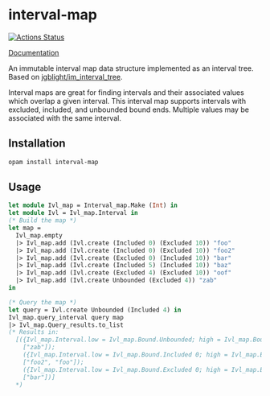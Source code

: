# interval-map

[![Actions Status](https://github.com/dgllghr/interval-map/workflows/CI/badge.svg)](https://github.com/dgllghr/interval-map/actions)

[Documentation](https://dgllghr.github.io/interval-map/)

An immutable interval map data structure implemented as an interval tree. Based on [jgblight/im_interval_tree](https://github.com/jgblight/im_interval_tree).

Interval maps are great for finding intervals and their associated values which overlap a given interval. This interval map supports intervals with excluded, included, and unbounded bound ends. Multiple values may be associated with the same interval.

## Installation

```bash
opam install interval-map
```

## Usage

```ocaml
let module Ivl_map = Interval_map.Make (Int) in
let module Ivl = Ivl_map.Interval in
(* Build the map *)
let map =
  Ivl_map.empty
  |> Ivl_map.add (Ivl.create (Included 0) (Excluded 10)) "foo"
  |> Ivl_map.add (Ivl.create (Included 0) (Excluded 10)) "foo2"
  |> Ivl_map.add (Ivl.create (Excluded 0) (Included 10)) "bar"
  |> Ivl_map.add (Ivl.create (Included 5) (Included 10)) "baz"
  |> Ivl_map.add (Ivl.create (Excluded 4) (Excluded 10)) "oof"
  |> Ivl_map.add (Ivl.create Unbounded (Excluded 4)) "zab"
in

(* Query the map *)
let query = Ivl.create Unbounded (Included 4) in
Ivl_map.query_interval query map
|> Ivl_map.Query_results.to_list
(* Results in:
  [({Ivl_map.Interval.low = Ivl_map.Bound.Unbounded; high = Ivl_map.Bound.Excluded 4},
    ["zab"]);
    ({Ivl_map.Interval.low = Ivl_map.Bound.Included 0; high = Ivl_map.Bound.Excluded 10},
    ["foo2", "foo"]);
    ({Ivl_map.Interval.low = Ivl_map.Bound.Excluded 0; high = Ivl_map.Bound.Included 10},
    ["bar"])]
  *)
```
